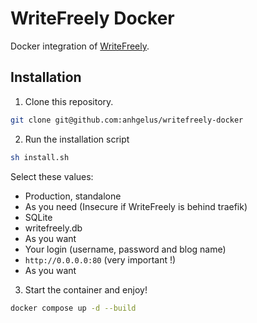 # WriteFreely Docker

Docker integration of [WriteFreely](https://writefreely.org/about).

## Installation

1. Clone this repository.
```bash
git clone git@github.com:anhgelus/writefreely-docker
```
2. Run the installation script
```bash
sh install.sh
```
Select these values:
- Production, standalone
- As you need (Insecure if WriteFreely is behind traefik)
- SQLite
- writefreely.db
- As you want
- Your login (username, password and blog name)
- `http://0.0.0.0:80` (very important !)
- As you want

3. Start the container and enjoy!
```bash
docker compose up -d --build
```

